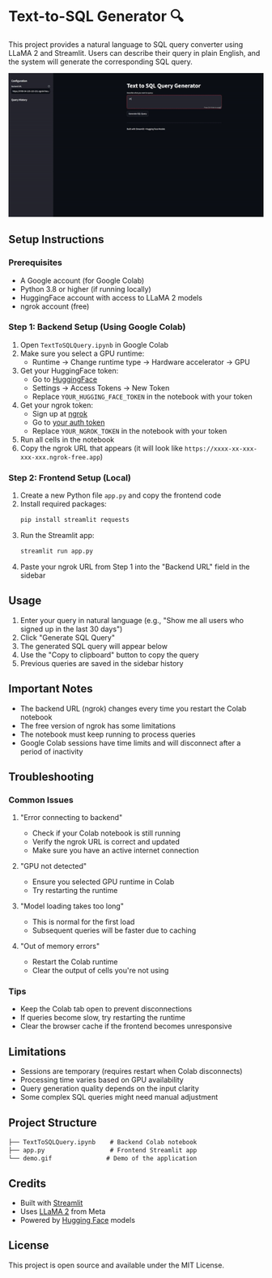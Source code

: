 # Text-to-SQL Generator 🔍

This project provides a natural language to SQL query converter using LLaMA 2 and Streamlit. Users can describe their query in plain English, and the system will generate the corresponding SQL query.

![Demo](text-to-sql.gif)

## Setup Instructions

### Prerequisites
- A Google account (for Google Colab)
- Python 3.8 or higher (if running locally)
- HuggingFace account with access to LLaMA 2 models
- ngrok account (free)

### Step 1: Backend Setup (Using Google Colab)
1. Open `TextToSQLQuery.ipynb` in Google Colab
2. Make sure you select a GPU runtime:
   - Runtime → Change runtime type → Hardware accelerator → GPU
3. Get your HuggingFace token:
   - Go to [HuggingFace](https://huggingface.co/)
   - Settings → Access Tokens → New Token
   - Replace `YOUR_HUGGING_FACE_TOKEN` in the notebook with your token
4. Get your ngrok token:
   - Sign up at [ngrok](https://ngrok.com/)
   - Go to [your auth token](https://dashboard.ngrok.com/get-started/your-authtoken)
   - Replace `YOUR_NGROK_TOKEN` in the notebook with your token
5. Run all cells in the notebook
6. Copy the ngrok URL that appears (it will look like `https://xxxx-xx-xxx-xxx-xxx.ngrok-free.app`)

### Step 2: Frontend Setup (Local)
1. Create a new Python file `app.py` and copy the frontend code
2. Install required packages:
   ```bash
   pip install streamlit requests
   ```
3. Run the Streamlit app:
   ```bash
   streamlit run app.py
   ```
4. Paste your ngrok URL from Step 1 into the "Backend URL" field in the sidebar

## Usage
1. Enter your query in natural language (e.g., "Show me all users who signed up in the last 30 days")
2. Click "Generate SQL Query"
3. The generated SQL query will appear below
4. Use the "Copy to clipboard" button to copy the query
5. Previous queries are saved in the sidebar history

## Important Notes
- The backend URL (ngrok) changes every time you restart the Colab notebook
- The free version of ngrok has some limitations
- The notebook must keep running to process queries
- Google Colab sessions have time limits and will disconnect after a period of inactivity

## Troubleshooting

### Common Issues
1. "Error connecting to backend"
   - Check if your Colab notebook is still running
   - Verify the ngrok URL is correct and updated
   - Make sure you have an active internet connection

2. "GPU not detected"
   - Ensure you selected GPU runtime in Colab
   - Try restarting the runtime

3. "Model loading takes too long"
   - This is normal for the first load
   - Subsequent queries will be faster due to caching

4. "Out of memory errors"
   - Restart the Colab runtime
   - Clear the output of cells you're not using

### Tips
- Keep the Colab tab open to prevent disconnections
- If queries become slow, try restarting the runtime
- Clear the browser cache if the frontend becomes unresponsive

## Limitations
- Sessions are temporary (requires restart when Colab disconnects)
- Processing time varies based on GPU availability
- Query generation quality depends on the input clarity
- Some complex SQL queries might need manual adjustment

## Project Structure
```
├── TextToSQLQuery.ipynb    # Backend Colab notebook
├── app.py                  # Frontend Streamlit app
└── demo.gif               # Demo of the application
```

## Credits
- Built with [Streamlit](https://streamlit.io/)
- Uses [LLaMA 2](https://huggingface.co/meta-llama/Llama-2-7b-chat-hf) from Meta
- Powered by [Hugging Face](https://huggingface.co/) models

## License
This project is open source and available under the MIT License.
